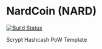 NardCoin (NARD)
===========

[![Build Status](https://travis-ci.org/RazorLove/nardcoin.png?branch=master)](https://travis-ci.org/RazorLove/nardcoin)


Scrypt Hashcash PoW Template